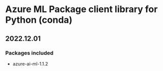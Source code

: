# Azure ML Package client library for Python (conda)

## 2022.12.01

### Packages included

- azure-ai-ml-1.1.2